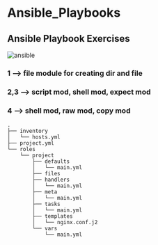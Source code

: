 # Ansible_Playbooks
## Ansible Playbook Exercises

![ansible](https://user-images.githubusercontent.com/79062988/124553283-cee49d80-de49-11eb-9c51-f7fd90e8f2ee.gif)


### 1      --> file module for creating dir and file
### 2,3    --> script mod, shell mod, expect mod
### 4      --> shell mod, raw mod, copy mod

```
.
├── inventory
│   └── hosts.yml
├── project.yml
└── roles
    └── project
        ├── defaults
        │   └── main.yml
        ├── files
        ├── handlers
        │   └── main.yml
        ├── meta
        │   └── main.yml
        ├── tasks
        │   └── main.yml
        ├── templates
        │   └── nginx.conf.j2
        └── vars
            └── main.yml
```

